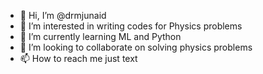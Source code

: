 - 👋 Hi, I’m @drmjunaid
- 👀 I’m interested in writing codes for Physics problems
- 🌱 I’m currently learning ML and Python
- 💞️ I’m looking to collaborate on solving physics problems
- 📫 How to reach me just text

<!---
drmjunaid/drmjunaid is a ✨ special ✨ repository because its `README.md` (this file) appears on your GitHub profile.
You can click the Preview link to take a look at your changes.
--->
